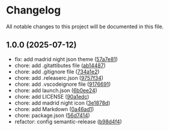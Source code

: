 # Changelog

All notable changes to this project will be documented in this file.

## 1.0.0 (2025-07-12)

* fix: add madrid night json theme ([57a7e81](https://github.com/jonpena/vscode-madrid-night-theme/commit/57a7e81))
* chore: add .gitattibutes file ([ab14487](https://github.com/jonpena/vscode-madrid-night-theme/commit/ab14487))
* chore: add .gitignore file ([734a1e2](https://github.com/jonpena/vscode-madrid-night-theme/commit/734a1e2))
* chore: add .releaserc.json ([9757f34](https://github.com/jonpena/vscode-madrid-night-theme/commit/9757f34))
* chore: add .vscodeignore file ([9176691](https://github.com/jonpena/vscode-madrid-night-theme/commit/9176691))
* chore: add launch.json ([6b0ee24](https://github.com/jonpena/vscode-madrid-night-theme/commit/6b0ee24))
* chore: add LICENSE ([90a1edc](https://github.com/jonpena/vscode-madrid-night-theme/commit/90a1edc))
* chore: add madrid night icon ([3e1878d](https://github.com/jonpena/vscode-madrid-night-theme/commit/3e1878d))
* chore: add Markdown ([0a46ad1](https://github.com/jonpena/vscode-madrid-night-theme/commit/0a46ad1))
* chore: package.json ([56d7414](https://github.com/jonpena/vscode-madrid-night-theme/commit/56d7414))
* refactor: config semantic-release ([b98d4f4](https://github.com/jonpena/vscode-madrid-night-theme/commit/b98d4f4))
